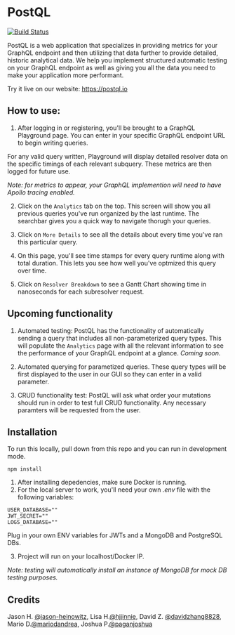 # PostQL
[![Build Status](https://travis-ci.com/oslabs-beta/PostQL.svg?branch=dev)](https://travis-ci.com/oslabs-beta/PostQL)

PostQL is a web application that specializes in providing metrics for your GraphQL endpoint and then utilizing that data further to provide detailed, historic analytical data. We help you implement structured automatic testing on your GraphQL endpoint as well as giving you all the data you need to make your application more performant.

Try it live on our website: https://postql.io

## How to use:

1. After logging in or registering, you'll be brought to a GraphQL Playground page. You can enter in your specific GraphQL endpoint URL to begin writing queries.

  For any valid query written, Playground will display detailed resolver data on the specific timings of each relevant subquery. These metrics are then logged for future use. 

  *Note: for metrics to appear, your GraphQL implemention will need to have Apollo tracing enabled.*

2. Click on the `Analytics` tab on the top. This screen will show you all previous queries you've run organized by the last runtime. The searchbar gives you a quick way to navigate thorugh your queries.

3. Click on `More Details` to see all the details about every time you've ran this particular query.

4. On this page, you'll see time stamps for every query runtime along with total duration. This lets you see how well you've optmized this query over time.

5. Click on `Resolver Breakdown` to see a Gantt Chart showing time in nanoseconds for each subresolver request.

## Upcoming functionality

1. Automated testing: PostQL has the functionality of automatically sending a query that includes all non-parameterized query types. This will populate the `Analytics` page with all the relevant information to see the performance of your GraphQL endpoint at a glance.  *Coming soon.*

2. Automated querying for parametized queries. These query types will be first displayed to the user in our GUI so they can enter in a valid parameter.

3. CRUD functionality test: PostQL will ask what order your mutations should run in order to test full CRUD functionality. Any necessary paramters will be requested from the user.

## Installation

To run this locally, pull down from this repo and you can run in development mode. 

```
npm install
```

1. After installing depedencies, make sure Docker is running.
2. For the local server to work, you'll need your own *.env* file with the following variables:

  ```
  USER_DATABASE=""
  JWT_SECRET=""
  LOGS_DATABASE=""
  ```

  Plug in your own ENV variables for JWTs and a MongoDB and PostgreSQL DBs.

3. Project will run on your localhost/Docker IP. 

*Note: testing will automatically install an instance of MongoDB for mock DB testing purposes.*

## Credits

Jason H. [@jason-heinowitz](https://github.com/jason-heinowitz), Lisa H.[@hjjinnie](https://github.com/hjjinnie), David Z. [@davidzhang8828](https://github.com/davidzhang8828), Mario D.[@mariodandrea](https://github.com/mariodandrea), Joshua P.[@paganjoshua](https://github.com/paganjoshua)

